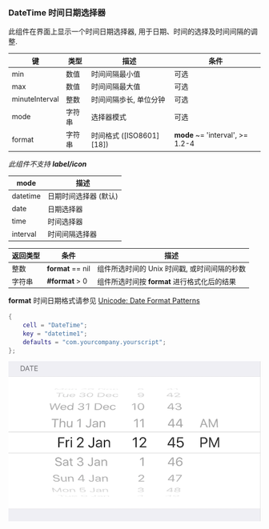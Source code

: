 ### DateTime 时间日期选择器

此组件在界面上显示一个时间日期选择器, 用于日期、时间的选择及时间间隔的调整. 

|   键   |   类型   |   描述   |   条件   |
|--------|----------|----------|----------|
|min|数值|时间间隔最小值|可选|
|max|数值|时间间隔最大值|可选|
|minuteInterval|整数|时间间隔歩长, 单位分钟|可选|
|mode|字符串|选择器模式|可选|
|format|字符串|时间格式 ([ISO8601][18])|**mode** ~= 'interval', \>= 1.2-4|

*此组件不支持 **label/icon***

| mode | 描述 |
|--------|------|
|datetime|日期时间选择器 (默认)|
|date|日期选择器|
|time|时间选择器|
|interval|时间间隔选择器|

|   返回类型   |   条件   |   描述   |
|--------------|----------|----------|
|整数|**format** == nil|组件所选时间的 Unix 时间戳, 或时间间隔的秒数|
|字符串|**\#format** > 0|组件所选时间按 **format** 进行格式化后的结果|

**format** 时间日期格式请参见 [Unicode: Date Format Patterns](http://www.unicode.org/reports/tr35/tr35-31/tr35-dates.html#Date_Format_Patterns)

``` lua
{
    cell = "DateTime";
    key = "datetime1";
    defaults = "com.yourcompany.yourscript";
};
```

![QQ20170917-000929@2x.png-77.9kB](DateTime/QQ20170917-000929@2x.png)
